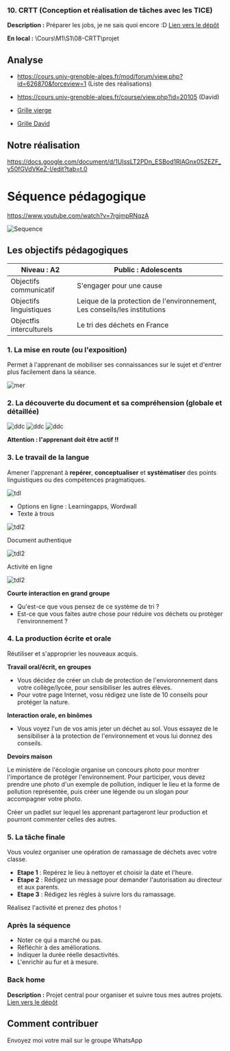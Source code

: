 ### 10. CRTT (Conception et réalisation de tâches avec les TICE)

**Description :** Préparer les jobs, je ne sais quoi encore :D
[Lien vers le dépôt](https://github.com/ugadavid/ugacrtt)

**En local :** \Cours\M1\S1\08-CRTT\projet

## Analyse
- https://cours.univ-grenoble-alpes.fr/mod/forum/view.php?id=626870&forceview=1 (Liste des réalisations)
- https://cours.univ-grenoble-alpes.fr/course/view.php?id=20105 (David)

- [Grille vierge](grilledanalyse.md)
- [Grille David](grilledanalyseDavid.md)

## Notre réalisation
https://docs.google.com/document/d/1UIssLT2PDn_ESBod1RlAGnx05ZEZF_y50fGVdVKeZ-I/edit?tab=t.0

# Séquence pédagogique

https://www.youtube.com/watch?v=7rgjmpRNqzA

![Sequence](/images/sequence.png)

## Les objectifs pédagogiques

| Niveau : A2              | Public : Adolescents                                                      |
| ------------------------ | ------------------------------------------------------------------------- |
| Objectifs communicatif   | S'engager pour une cause                                                  |
| Objectifs linguistiques  | Leique de la protection de l'environnement, Les conseils/les institutions |
| Objectfis interculturels | Le tri des déchets en France                                              |

### 1. La mise en route (ou l'exposition)

Permet à l'apprenant de mobiliser ses connaissances sur le sujet et d'entrer plus facilement dans la séance.

![mer](/images/img1.png)

### 2. La découverte du document et sa compréhension (globale et détaillée)

![ddc](/images/img2.png)
![ddc](/images/img2.2.png)
![ddc](/images/img2.3.png)

**Attention : l'apprenant doit être actif !!**

### 3. Le travail de la langue

Amener l'apprenant à **repérer**, **conceptualiser** et **systématiser** des points linguistiques ou des compétences pragmatiques.

![tdl](/images/img3.png)

- Options en ligne : Learningapps, Wordwall
- Texte à trous

![tdl2](/images/img3.2.png)

Document authentique

![tdl2](/images/img3.3.png)

Activité en ligne

![tdl2](/images/img3.4.png)

**Courte interaction en grand groupe**

- Qu'est-ce que vous pensez de ce système de tri ?
- Est-ce que vous faites autre chose pour réduire vos déchets ou protéger l'environnement ?

### 4. La production écrite et orale

Réutiliser et s'approprier les nouveaux acquis.

**Travail oral/écrit, en groupes**

- Vous décidez de créer un club de protection de l'envioronnement dans votre collège/lycée, pour sensibiliser les autres élèves.
- Pour votre page Internet, vosu rédigez une liste de 10 conseils pour protéger la nature.

**Interaction orale, en binômes**

- Vous voyez l'un de vos amis jeter un déchet au sol. Vous essayez de le sensibiliser à la protection de l'environnement et vous lui donnez des conseils.

**Devoirs maison**

Le ministère de l'écologie organise un concours photo pour montrer l'importance de protéger l'environnement.
Pour participer, vous devez prendre une photo d'un exemple de pollution, indiquer le lieu et la forme de pollution représentée, puis créer une légende ou un slogan pour accompagner votre photo.

Créer un padlet sur lequel les apprenant partageront leur production et pourront commenter celles des autres.

### 5. La tâche finale

Vous voulez organiser une opération de ramassage de déchets avec votre classe.

- **Etape 1** : Repérez le lieu à nettoyer et choisir la date et l'heure.
- **Etape 2** : Rédigez un message pour demander l'autorisation au directeur et aux parents.
- **Etape 3** : Rédigez les règles à suivre lors du ramassage.

Réalisez l'activité et prenez des photos !

### Après la séquence

- Noter ce qui a marché ou pas.
- Réfléchir à des améliorations.
- Indiquer la durée réelle desactivités.
- L'enrichir au fur et à mesure.

### Back home

**Description :** Projet central pour organiser et suivre tous mes autres projets.
[Lien vers le dépôt](https://github.com/ugadavid/project-manager)

## Comment contribuer

Envoyez moi votre mail sur le groupe WhatsApp
